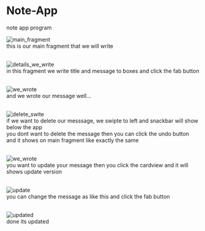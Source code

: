 # Note-App
note app program

![main_fragment](https://user-images.githubusercontent.com/73652014/118274983-7ee2fd80-b4ce-11eb-8217-954121bc6c74.png) <br/>
this is our main fragment that we will write <br/>  <br/>

![details_we_write](https://user-images.githubusercontent.com/73652014/118275162-bea9e500-b4ce-11eb-99af-c7d722c7f6f3.png) <br/> 
in this fragment we write title and message to boxes and click the fab button <br/>  <br/>

![we_wrote](https://user-images.githubusercontent.com/73652014/118275438-147e8d00-b4cf-11eb-9c93-cb8c180b108b.png) <br/> 
and we wrote our message well... <br/> <br/>
 
![delete_swite](https://user-images.githubusercontent.com/73652014/118276311-2dd40900-b4d0-11eb-9fe5-6a7c1419a06b.png) <br/>
if we want to delete our messsage, we swipte to left and snackbar will show below the app <br/> 
you dont want to delete the message then you can click the undo button and it shows on main fragment like exactly the same <br/> <br/> 

![we_wrote](https://user-images.githubusercontent.com/73652014/118277310-5577a100-b4d1-11eb-9985-0de69cdedaa9.png) <br/>
you want to update your message then you click the cardview and it will shows update version <br/> <br/>

![update](https://user-images.githubusercontent.com/73652014/118277554-940d5b80-b4d1-11eb-934e-8b938065b134.png) <br/>
you can change the message as like this and click the fab button <br/><br/>

![updated](https://user-images.githubusercontent.com/73652014/118277711-bc955580-b4d1-11eb-84ca-622e5d66dd1e.png) <br/>
done its updated <br/> <br/>
